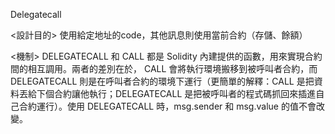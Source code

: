 Delegatecall

<設計目的>
使用給定地址的code，其他訊息則使用當前合約（存儲、餘額）

<機制>
DELEGATECALL 和 CALL 都是 Solidity 內建提供的函數，用來實現合約間的相互調用。兩者的差別在於， CALL 會將執行環境搬移到被呼叫者合約，而 DELEGATECALL 則是在呼叫者合約的環境下運行（更簡單的解釋：CALL 是把資料丟給下個合約讓他執行；DELEGATECALL 是把被呼叫者的程式碼抓回來插進自己合約運行）。使用 DELEGATECALL 時，msg.sender 和 msg.value 的值不會改變。